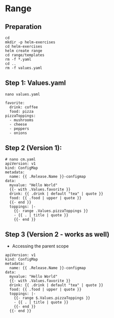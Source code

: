 # Range 

## Preparation

```
cd
mkdir -p helm-exercises
cd helm-exercises 
helm create range
cd range/templates
rm -f *.yaml
cd ..
rm -f values.yaml
```

## Step 1: Values.yaml 

```
nano values.yaml
```

```
favorite:
  drink: coffee
  food: pizza
pizzaToppings:
  - mushrooms
  - cheese
  - peppers
  - onions
```

## Step 2 (Version 1):

```
# nano cm.yaml 
apiVersion: v1
kind: ConfigMap
metadata:
  name: {{ .Release.Name }}-configmap
data:
  myvalue: "Hello World"
  {{- with .Values.favorite }}
  drink: {{ .drink | default "tea" | quote }}
  food: {{ .food | upper | quote }}
  {{- end }}
  toppings: |-
    {{- range .Values.pizzaToppings }}
    - {{ . | title | quote }}
    {{- end }}    
```

## Step 3 (Version 2 - works as well) 

  * Accessing the parent scope

```
apiVersion: v1
kind: ConfigMap
metadata:
  name: {{ .Release.Name }}-configmap
data:
  myvalue: "Hello World"
  {{- with .Values.favorite }}
  drink: {{ .drink | default "tea" | quote }}
  food: {{ .food | upper | quote }}
  toppings: |-
    {{- range $.Values.pizzaToppings }}
    - {{ . | title | quote }}
    {{- end }}    
  {{- end }}
```
